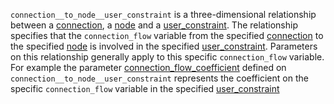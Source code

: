 `connection__to_node__user_constraint` is a three-dimensional relationship between a [connection](@ref), a [node](@ref) and a [user_constraint](@ref). The relationship specifies that the `connection_flow` variable from the specified [connection](@ref) to the specified [node](@ref) is involved in the specified [user_constraint](@ref). Parameters on this relationship generally apply to this specific `connection_flow` variable. For example the parameter [connection\_flow\_coefficient](@ref) defined on `connection__to_node__user_constraint` represents the coefficient on the specific `connection_flow` variable in the specified [user_constraint](@ref)
